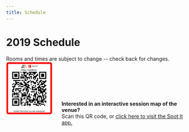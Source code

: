 ```yaml
---
title: Schedule
---
```


<style>
    #spotitQrImage {
        width: 15%; 
        display: inline-block;
    }
    #spotitQrText {
        width: 70%; 
        display: inline-block; 
        padding-left:5%; 
        vertical-align: middle;
    }
    @media only screen and (max-width: 992px) {
        #spotitQrImage {
            width: 25%;
        }
        #spotitQrText {
        }
        #spotitqrcode {
            /* width: 50px; */
        }
    }
</style>

# 2019 Schedule
<div class="icon-hr"></div>
Rooms and times are subject to change -- check back for changes.
<div><div id="spotitQrImage"><a href="https://spotit.us/Facility?FacilityId=2944" target="_blank"><img src="/images/spotit-2019-qr.png" id="spotitqrcode2" class="img-thumbnail" alt="Spot It QR Code" title="Spot It QR Code"></a></div><div id="spotitQrText" style=""><strong>Interested in an interactive session map of the venue?</strong><br>Scan this QR code, or <a href="https://spotit.us/Facility?FacilityId=2944" target="_blank">click here to visit the Spot It app.</a></div><br>